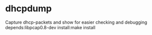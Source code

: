 # dhcpdump
Capture dhcp-packets and show for easier checking and debugging
depends:libpcap0.8-dev
install:make install
